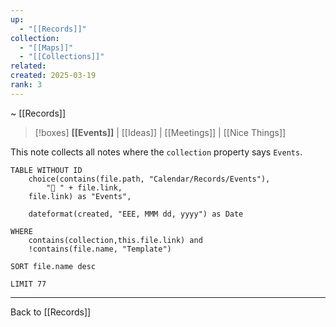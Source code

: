 ```yaml
---
up:
  - "[[Records]]"
collection:
  - "[[Maps]]"
  - "[[Collections]]"
related: 
created: 2025-03-19
rank: 3
---
```

~ [[Records]] 

> [!boxes]  **[[Events]]** | [[Ideas]] | [[Meetings]] | [[Nice Things]] 

This note collects all notes where the `collection` property says `Events`. 

```dataview
TABLE WITHOUT ID
	choice(contains(file.path, "Calendar/Records/Events"), 
		"🎪 " + file.link,
	file.link) as "Events",
	
	dateformat(created, "EEE, MMM dd, yyyy") as Date

WHERE
	contains(collection,this.file.link) and
	!contains(file.name, "Template")

SORT file.name desc

LIMIT 77
```

---

Back to [[Records]] 

